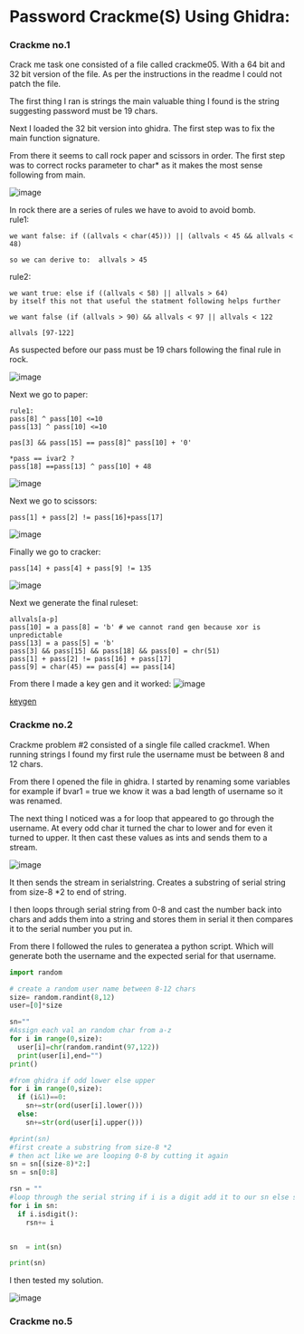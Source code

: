 # Password Crackme(S) Using Ghidra:

### Crackme no.1

Crack me task one consisted of a file called crackme05. With a 64 bit and 32 bit version of the file. As per the instructions in the readme I could not patch the file. 

The first thing I ran is strings the main valuable thing I found is the string suggesting password must be 19 chars. 

Next I loaded the 32 bit version into ghidra. The first step was to fix the main function signature. 

From there it seems to call rock paper and scissors in order. The first step was to correct rocks parameter to char* as it makes the most sense following from main. 

![image](https://user-images.githubusercontent.com/44854053/231023889-b5d78727-4aae-47fe-a5e9-65397f0303b5.png)


In rock there are a series of rules we have to avoid to avoid bomb. \
rule1:
```
we want false: if ((allvals < char(45))) || (allvals < 45 && allvals < 48)

so we can derive to:  allvals > 45 
``` 
rule2: 
```
we want true: else if ((allvals < 58) || allvals > 64)
by itself this not that useful the statment following helps further

we want false (if (allvals > 90) && allvals < 97 || allvals < 122

allvals [97-122]
```
As suspected before our pass must be 19 chars following the final rule in rock.

![image](https://user-images.githubusercontent.com/44854053/231023789-2b6648da-5836-49ae-9a5c-73ddaed8931c.png)

Next we go to paper:
```
rule1:
pass[8] ^ pass[10] <=10
pass[13] ^ pass[10] <=10

pas[3] && pass[15] == pass[8]^ pass[10] + '0'

*pass == ivar2 ?
pass[18] ==pass[13] ^ pass[10] + 48

```
![image](https://user-images.githubusercontent.com/44854053/231024030-b0bd5926-4af9-4d14-9745-b08c5ccd81f8.png)

Next we go to scissors:
```
pass[1] + pass[2] != pass[16]+pass[17]

```
![image](https://user-images.githubusercontent.com/44854053/231025119-31d7d346-1eba-41b2-a6a8-826d4294d523.png)


Finally we go to cracker:
```
pass[14] + pass[4] + pass[9] != 135
```
![image](https://user-images.githubusercontent.com/44854053/231024241-708b1293-9132-4beb-aa02-5fb59c5c7170.png)

Next we generate the final ruleset:

```
allvals[a-p]
pass[10] = a pass[8] = 'b' # we cannot rand gen because xor is unpredictable
pass[13] = a pass[5] = 'b'
pass[3] && pass[15] && pass[18] && pass[0] = chr(51)
pass[1] + pass[2] != pass[16] + pass[17]
pass[9] = char(45) == pass[4] == pass[14]

```
From there I made a key gen and it worked: 
![image](https://user-images.githubusercontent.com/44854053/230703972-ceb53bb1-610b-4442-aba4-1aa2c8a634dd.png)

[keygen](unsafecrack/solve5.py)

### Crackme no.2 

Crackme problem #2 consisted of a single file called crackme1. When running strings I found my first rule the username must be between 8 and 12 chars. 

From there I opened the file in ghidra. I started by renaming some variables for example if bvar1 = true we know it was a bad length of username so it was renamed. 

The next thing I noticed was a for loop that appeared to go through the username. At every odd char it turned the char to lower and for even it turned to upper. It then cast these values as ints and sends them to a stream.

![image](https://user-images.githubusercontent.com/44854053/231022814-5a8b350e-f4eb-4608-b90e-e7890e779631.png)


It then sends the stream in serialstring. Creates a substring of serial string from size-8 *2 to end of string. 

I then loops through serial string from 0-8 and cast the number back into chars and adds them into a string and stores them in serial it then compares it to the serial number you put in.

From there I followed the rules to generatea a python script. Which will generate both the username and the expected serial for that username. 

```python
import random 

# create a random user name between 8-12 chars
size= random.randint(8,12)
user=[0]*size

sn=""
#Assign each val an random char from a-z 
for i in range(0,size):
  user[i]=chr(random.randint(97,122))
  print(user[i],end="")
print() 

#from ghidra if odd lower else upper
for i in range(0,size):
  if (i&1)==0:
    sn+=str(ord(user[i].lower()))
  else: 
    sn+=str(ord(user[i].upper()))

#print(sn)
#first create a substring from size-8 *2 
# then act like we are looping 0-8 by cutting it again
sn = sn[(size-8)*2:]
sn = sn[0:8]

rsn = ""
#loop through the serial string if i is a digit add it to our sn else skip
for i in sn:
  if i.isdigit():
    rsn+= i


sn  = int(sn)

print(sn)

```
I then tested my solution.

![image](https://user-images.githubusercontent.com/44854053/231022697-8f39a440-2f36-428e-9f38-ab15aca2b705.png)



### Crackme no.5 




